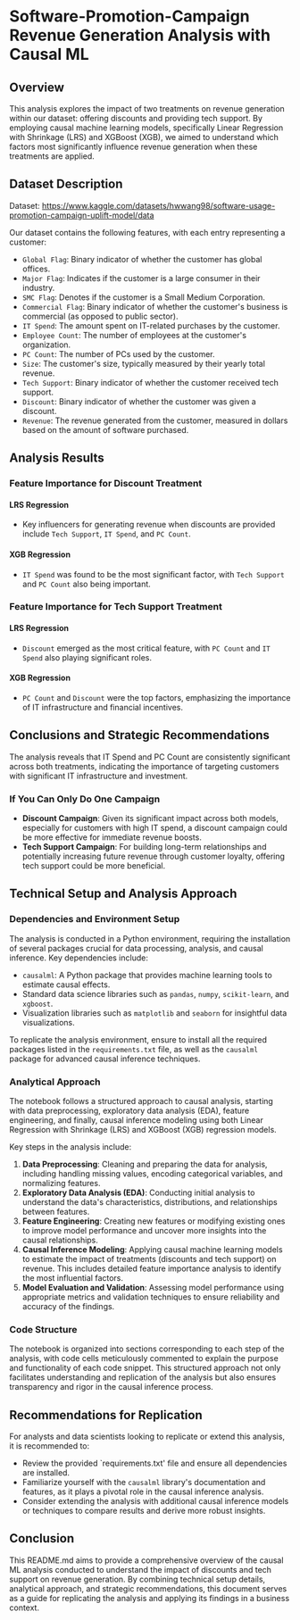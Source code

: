 

# Software-Promotion-Campaign Revenue Generation Analysis with Causal ML

## Overview

This analysis explores the impact of two treatments on revenue generation within our dataset: offering discounts and providing tech support. By employing causal machine learning models, specifically Linear Regression with Shrinkage (LRS) and XGBoost (XGB), we aimed to understand which factors most significantly influence revenue generation when these treatments are applied.

## Dataset Description

Dataset: https://www.kaggle.com/datasets/hwwang98/software-usage-promotion-campaign-uplift-model/data


Our dataset contains the following features, with each entry representing a customer:

- `Global Flag`: Binary indicator of whether the customer has global offices.
- `Major Flag`: Indicates if the customer is a large consumer in their industry.
- `SMC Flag`: Denotes if the customer is a Small Medium Corporation.
- `Commercial Flag`: Binary indicator of whether the customer's business is commercial (as opposed to public sector).
- `IT Spend`: The amount spent on IT-related purchases by the customer.
- `Employee Count`: The number of employees at the customer's organization.
- `PC Count`: The number of PCs used by the customer.
- `Size`: The customer's size, typically measured by their yearly total revenue.
- `Tech Support`: Binary indicator of whether the customer received tech support.
- `Discount`: Binary indicator of whether the customer was given a discount.
- `Revenue`: The revenue generated from the customer, measured in dollars based on the amount of software purchased.

## Analysis Results

### Feature Importance for Discount Treatment

#### LRS Regression
- Key influencers for generating revenue when discounts are provided include `Tech Support`, `IT Spend`, and `PC Count`.

#### XGB Regression
- `IT Spend` was found to be the most significant factor, with `Tech Support` and `PC Count` also being important.

### Feature Importance for Tech Support Treatment

#### LRS Regression
- `Discount` emerged as the most critical feature, with `PC Count` and `IT Spend` also playing significant roles.

#### XGB Regression
- `PC Count` and `Discount` were the top factors, emphasizing the importance of IT infrastructure and financial incentives.

## Conclusions and Strategic Recommendations

The analysis reveals that IT Spend and PC Count are consistently significant across both treatments, indicating the importance of targeting customers with significant IT infrastructure and investment.

### If You Can Only Do One Campaign

- **Discount Campaign**: Given its significant impact across both models, especially for customers with high IT spend, a discount campaign could be more effective for immediate revenue boosts.
- **Tech Support Campaign**: For building long-term relationships and potentially increasing future revenue through customer loyalty, offering tech support could be more beneficial.

## Technical Setup and Analysis Approach

### Dependencies and Environment Setup

The analysis is conducted in a Python environment, requiring the installation of several packages crucial for data processing, analysis, and causal inference. Key dependencies include:

- `causalml`: A Python package that provides machine learning tools to estimate causal effects.
- Standard data science libraries such as `pandas`, `numpy`, `scikit-learn`, and `xgboost`.
- Visualization libraries such as `matplotlib` and `seaborn` for insightful data visualizations.

To replicate the analysis environment, ensure to install all the required packages listed in the `requirements.txt` file, as well as the `causalml` package for advanced causal inference techniques.

### Analytical Approach

The notebook follows a structured approach to causal analysis, starting with data preprocessing, exploratory data analysis (EDA), feature engineering, and finally, causal inference modeling using both Linear Regression with Shrinkage (LRS) and XGBoost (XGB) regression models. 

Key steps in the analysis include:

1. **Data Preprocessing**: Cleaning and preparing the data for analysis, including handling missing values, encoding categorical variables, and normalizing features.
2. **Exploratory Data Analysis (EDA)**: Conducting initial analysis to understand the data's characteristics, distributions, and relationships between features.
3. **Feature Engineering**: Creating new features or modifying existing ones to improve model performance and uncover more insights into the causal relationships.
4. **Causal Inference Modeling**: Applying causal machine learning models to estimate the impact of treatments (discounts and tech support) on revenue. This includes detailed feature importance analysis to identify the most influential factors.
5. **Model Evaluation and Validation**: Assessing model performance using appropriate metrics and validation techniques to ensure reliability and accuracy of the findings.

### Code Structure

The notebook is organized into sections corresponding to each step of the analysis, with code cells meticulously commented to explain the purpose and functionality of each code snippet. This structured approach not only facilitates understanding and replication of the analysis but also ensures transparency and rigor in the causal inference process.

## Recommendations for Replication

For analysts and data scientists looking to replicate or extend this analysis, it is recommended to:

- Review the provided `requirements.txt' file and ensure all dependencies are installed.
- Familiarize yourself with the `causalml` library's documentation and features, as it plays a pivotal role in the causal inference analysis.
- Consider extending the analysis with additional causal inference models or techniques to compare results and derive more robust insights.

## Conclusion

This README.md aims to provide a comprehensive overview of the causal ML analysis conducted to understand the impact of discounts and tech support on revenue generation. By combining technical setup details, analytical approach, and strategic recommendations, this document serves as a guide for replicating the analysis and applying its findings in a business context.
